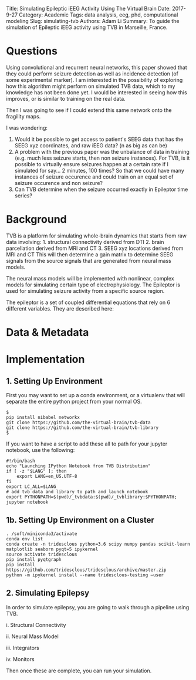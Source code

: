 Title: Simulating Epileptic iEEG Activity Using The Virtual Brain
Date: 2017-9-27
Category: Academic
Tags: data analysis, eeg, phd, computational modeling
Slug: simulating-tvb
Authors: Adam Li
Summary: To guide the simulation of Epileptic iEEG activity using TVB in Marseille, France.

# Questions
Using convolutional and recurrent neural networks, this paper showed that they could perform seizure detection as well as incidence detection (of some experimental marker). I am interested in the possibility of exploring how this algorithm might perform on simulated TVB data, which to my knowledge has not been done yet. I would be interested in seeing how this improves, or is similar to training on the real data.

Then I was going to see if I could extend this same network onto the fragility maps.

I was wondering:
1. Would it be possible to get access to patient's SEEG data that has the SEEG xyz coordinates, and raw iEEG data? (n as big as can be)
2. A problem with the previous paper was the unbalance of data in training (e.g. much less seizure starts, then non seizure instances). For TVB, is it possible to virtually ensure seizures happen at a certain rate if I simulated for say... 2 minutes, 100 times? So that we could have many instances of seizure occurence and could train on an equal set of seizure occurence and non seizure?
3. Can TVB determine when the seizure occurred exactly in Epileptor time series?

# Background
TVB is a platform for simulating whole-brain dynamics that starts from raw data involving:
    1. structural connectivity derived from DTI
    2. brain parcellation derived from MRI and CT
    3. SEEG xyz locations derived from MRI and CT
This will then determine a gain matrix to determine SEEG signals from the source signals that are generated from neural mass models.

The neural mass models will be implemented with nonlinear, complex models for simulating certain type of electrophysiology. The Epileptor is used for simulating seizure activity from a specific source region. 

The epileptor is a set of coupled differential equations that rely on 6 different variables. They are described here:

# Data & Metadata

# Implementation
## 1. Setting Up Environment
First you may want to set up a conda environment, or a virtualenv that will separate the entire python project from your normal OS.

    $
    pip install nibabel networkx
    git clone https://github.com/the-virtual-brain/tvb-data
    git clone https://github.com/the-virtual-brain/tvb-library
    $

If you want to have a script to add these all to path for your jupyter notebook, use the following:

    #!/bin/bash
    echo "Launching IPython Notebook from TVB Distribution"
    if [ -z "$LANG" ]; then
        export LANG=en_US.UTF-8
    fi
    export LC_ALL=$LANG
    # add tvb data and library to path and launch notebook
    export PYTHONPATH=$(pwd)/_tvbdata:$(pwd)/_tvblibrary:$PYTHONPATH;
    jupyter notebook

## 1b. Setting Up Environment on a Cluster

    . /soft/miniconda3/activate
    conda env list
    conda create -n tridesclous python=3.6 scipy numpy pandas scikit-learn matplotlib seaborn pyqt=5 ipykernel
    source activate tridesclous
    pip install pyqtgraph
    pip install https://github.com/tridesclous/tridesclous/archive/master.zip
    python -m ipykernel install --name tridesclous-testing —user

## 2. Simulating Epilepsy
In order to simulate epilepsy, you are going to walk through a pipeline using TVB. 

i. Structural Connectivity

ii. Neural Mass Model

iii. Integrators

iv. Monitors

Then once these are complete, you can run your simulation.

